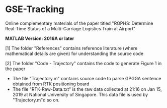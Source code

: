 # GSE-Tracking
Online complementary materials of the paper titled "ROPHS: Determine Real-Time Status of a Multi-Carriage Logistics Train at Airport"

**MATLAB Version: 2016A or later**

[1] The folder "References" contains reference literature (where mathematical details are given) for understanding the source code

[2] The folder "Code - Trajectory" contains the code to generate Figure 1 in the paper
- The file "Trajectory.m" contains source code to parse GPGGA sentence obtained from RTK positioning board
- The file "RTK-Raw-Data.txt" is the raw data collected at 21:16 on Jan 15, 2019 at National University of Singapore. This data file is used by "Trajectory.m"d so on.

